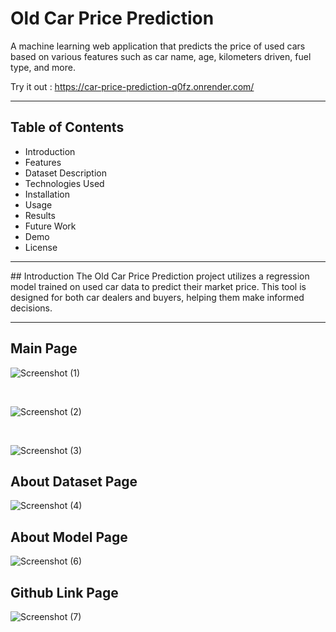 ﻿# Old Car Price Prediction
A machine learning web application that predicts the price of used cars based on various features such as car name, age, kilometers driven, fuel type, and more.

Try it out : https://car-price-prediction-q0fz.onrender.com/
<br>
<hr>

## Table of Contents
- Introduction
- Features
- Dataset Description
- Technologies Used
- Installation
- Usage
- Results
- Future Work
- Demo
- License

<hr>
## Introduction
The Old Car Price Prediction project utilizes a regression model trained on used car data to predict their market price. This tool is designed for both car dealers and buyers, helping them make informed decisions.

<hr>




## Main Page
![Screenshot (1)](https://github.com/user-attachments/assets/0a6495a5-31d7-4b3f-97ae-34e9657e911b)

<br>

![Screenshot (2)](https://github.com/user-attachments/assets/043e1ddc-1ba5-42fb-9d2c-09e09ce74039)

<br>

![Screenshot (3)](https://github.com/user-attachments/assets/c326403b-1a04-4c41-ab97-f4df359e36ed)
## About Dataset Page
![Screenshot (4)](https://github.com/user-attachments/assets/ecc48685-961b-49d8-991d-2678ddf7db08)
## About Model Page
![Screenshot (6)](https://github.com/user-attachments/assets/899056c9-7258-40f8-b2dc-593619b99449)
## Github Link Page
![Screenshot (7)](https://github.com/user-attachments/assets/2c853b28-1cc7-4d74-b91b-3c624337310f)

